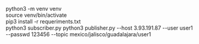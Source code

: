 python3 -m venv venv  
source venv/bin/activate   
pip3 install -r requeriments.txt  
python3 subscriber.py
python3 publisher.py --host 3.93.191.87 --user user1 --passwd 123456 --topic mexico/jalisco/guadalajara/user1